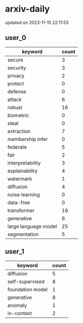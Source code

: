 # arxiv-daily
updated on 2023-11-15 22:11:53
## user_0
| keyword | count |
| - | - |
| secure | 3 |
| security | 3 |
| privacy | 2 |
| protect | 0 |
| defense | 0 |
| attack | 6 |
| robust | 16 |
| biometric | 0 |
| steal | 0 |
| extraction | 7 |
| membership infer | 0 |
| federate | 5 |
| fair | 2 |
| interpretability | 3 |
| explainability | 4 |
| watermark | 1 |
| diffusion | 4 |
| noise learning | 0 |
| data-free | 0 |
| transformer | 19 |
| generative | 6 |
| large language model | 25 |
| segmentation | 5 |
## user_1
| keyword | count |
| - | - |
| diffusion | 5 |
| self-supervised | 8 |
| foundation model | 1 |
| generative | 8 |
| anomaly | 1 |
| in-context | 2 |
